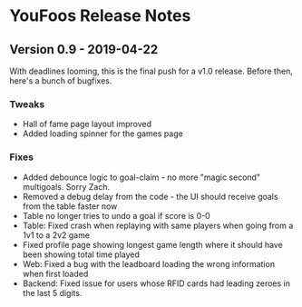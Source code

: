 # YouFoos Release Notes

## Version 0.9 - 2019-04-22

With deadlines looming, this is the final push for a v1.0 release. Before then, here's a bunch of bugfixes.

### Tweaks
- Hall of fame page layout improved
- Added loading spinner for the games page

### Fixes
- Added debounce logic to goal-claim - no more "magic second" multigoals. Sorry Zach.
- Removed a debug delay from the code - the UI should receive goals from the table faster now
- Table no longer tries to undo a goal if score is 0-0
- Table: Fixed crash when replaying with same players when going from a 1v1 to a 2v2 game
- Fixed profile page showing longest game length where it should have been showing total time played 
- Web: Fixed a bug with the leadboard loading the wrong information when first loaded
- Backend: Fixed issue for users whose RFID cards had leading zeroes in the last 5 digits.
